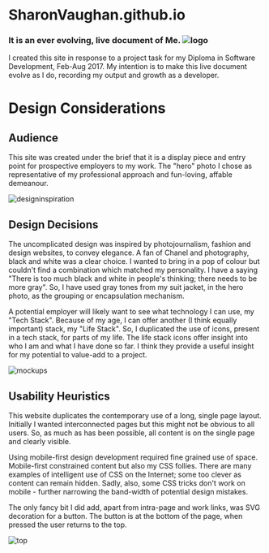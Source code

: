 # SharonVaughan.github.io

### It is an ever evolving, live document of Me.               ![logo](https://cloud.githubusercontent.com/assets/20434999/24330347/a29dfe36-1267-11e7-9f7f-37615dca5d9b.png)

I created this site in response to a project task for my Diploma in Software Development, Feb-Aug 2017. My intention is to make this live document evolve as I do, recording my output and growth as a developer. 

# Design Considerations

## Audience
This site was created under the brief that it is a display piece and entry point for prospective employers to my work. The "hero" photo I chose as representative of my professional approach and fun-loving, affable demeanour. 

![designinspiration](https://cloud.githubusercontent.com/assets/20434999/24330546/0eb2f96a-126c-11e7-9f4e-4ee1e7688af6.png)

## Design Decisions
The uncomplicated design was inspired by photojournalism, fashion and design websites, to convey elegance. A fan of Chanel and photography, black and white was a clear choice. I wanted to bring in a pop of colour but couldn't find a combination which matched my personality. I have a saying "There is too much black and white in people's thinking; there needs to be more gray". So, I have used gray tones from my suit jacket, in the hero photo, as the grouping or encapsulation mechanism.

A potential employer will likely want to see what technology I can use, my "Tech Stack". Because of my age, I can offer another (I think equally important) stack, my "Life Stack". So, I duplicated the use of icons, present in a tech stack, for parts of my life. The life stack icons offer insight into who I am and what I have done so far. I think they provide a useful insight for my potential to value-add to a project.

![mockups](https://cloud.githubusercontent.com/assets/20434999/24330605/c4911a5e-126d-11e7-89e2-196c9efcd600.png)

## Usability Heuristics
This website duplicates the contemporary use of a long, single page layout. Initially I wanted interconnected pages but this might not be obvious to all users. So, as much as has been possible, all content is on the single page and clearly visible.

Using mobile-first design development required fine grained use of space. Mobile-first constrained content but also my CSS follies. There are many examples of intelligent use of CSS on the Internet; some too clever as content can remain hidden. Sadly, also, some CSS tricks don't work on mobile - further narrowing the band-width of potential design mistakes.

The only fancy bit I did add, apart from intra-page and work links, was SVG decoration for a button. The button is at the bottom of the page, when pressed the user returns to the top.

![top](https://cloud.githubusercontent.com/assets/20434999/24330873/0413dfee-1274-11e7-90c6-983a328a0a76.png)

